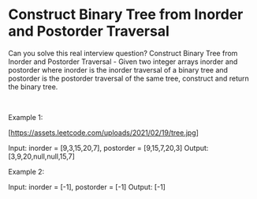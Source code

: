 # Construct Binary Tree from Inorder and Postorder Traversal

Can you solve this real interview question? Construct Binary Tree from Inorder and Postorder Traversal - Given two integer arrays inorder and postorder where inorder is the inorder traversal of a binary tree and postorder is the postorder traversal of the same tree, construct and return the binary tree.

 

Example 1:

[https://assets.leetcode.com/uploads/2021/02/19/tree.jpg]


Input: inorder = [9,3,15,20,7], postorder = [9,15,7,20,3]
Output: [3,9,20,null,null,15,7]


Example 2:


Input: inorder = [-1], postorder = [-1]
Output: [-1]